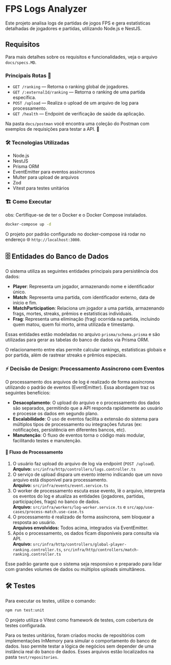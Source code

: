 
# FPS Logs Analyzer

Este projeto analisa logs de partidas de jogos FPS e gera estatísticas detalhadas de jogadores e partidas, utilizando Node.js e NestJS.

## Requisitos

Para mais detalhes sobre os requisitos e funcionalidades, veja o arquivo `docs/specs.MD`.

### Principais Rotas 📡

- `GET /ranking` — Retorna o ranking global de jogadores. 
- `GET /:externalId/ranking` — Retorna o ranking de uma partida específica. 
- `POST /upload` — Realiza o upload de um arquivo de log para processamento. 
- `GET /health` — Endpoint de verificação de saúde da aplicação. 

Na pasta ```docs/postman``` você encontra uma coleção do Postman com exemplos de requisições para testar a API. 📨

### 🛠️ Tecnologias Utilizadas 
- Node.js
- NestJS
- Prisma ORM 
- EventEmitter para eventos assíncronos
- Multer para upload de arquivos
- Zod 
- Vitest para testes unitários

### 🏗️ Como Executar 

obs: Certifique-se de ter o Docker e o Docker Compose instalados.

```bash
docker-compose up -d
```


O projeto por padrão configurado no docker-compose irá rodar no endereço 🌐 `http://localhost:3000`. 

## 🗄️ Entidades do Banco de Dados

O sistema utiliza as seguintes entidades principais para persistência dos dados:

- **Player**: Representa um jogador, armazenando nome e identificador único.
- **Match**: Representa uma partida, com identificador externo, data de início e fim.
- **MatchParticipation**: Relaciona um jogador a uma partida, armazenando frags, mortes, streaks, prêmios e estatísticas individuais.
- **Frag**: Representa uma eliminação (frag) ocorrida na partida, incluindo quem matou, quem foi morto, arma utilizada e timestamp.

Essas entidades estão modeladas no arquivo `prisma/schema.prisma` e são utilizadas para gerar as tabelas do banco de dados via Prisma ORM.

O relacionamento entre elas permite calcular rankings, estatísticas globais e por partida, além de rastrear streaks e prêmios especiais.

### ⚡ Decisão de Design: Processamento Assíncrono com Eventos 

O processamento dos arquivos de log é realizado de forma assíncrona utilizando o padrão de eventos (EventEmitter). Essa abordagem traz os seguintes benefícios:

- **Desacoplamento**: O upload do arquivo e o processamento dos dados são separados, permitindo que a API responda rapidamente ao usuário e processe os dados em segundo plano. 
- **Escalabilidade**: O uso de eventos facilita a extensão do sistema para múltiplos tipos de processamento ou integrações futuras (ex: notificações, persistência em diferentes bancos, etc). 
- **Manutenção**: O fluxo de eventos torna o código mais modular, facilitando testes e manutenção. 

#### 🔀 Fluxo de Processamento 
1. O usuário faz upload do arquivo de log via endpoint (`POST /upload`).  
   **Arquivo:** `src/infra/http/controllers/logs.controller.ts`
2. O serviço de upload dispara um evento interno indicando que um novo arquivo está disponível para processamento.  
   **Arquivo:** `src/infra/events/event.service.ts`
3. O worker de processamento escuta esse evento, lê o arquivo, interpreta os eventos do log e atualiza as entidades (jogadores, partidas, participações, frags) no banco de dados.  
   **Arquivo:** `src/infra/workers/log-worker.service.ts` e `src/app/use-cases/process-match.use-case.ts`
4. O processamento é realizado de forma assíncrona, sem bloquear a resposta ao usuário.  
   **Arquivos envolvidos:** Todos acima, integrados via EventEmitter.
5. Após o processamento, os dados ficam disponíveis para consulta via API.  
   **Arquivo:** `src/infra/http/controllers/global-player-ranking.controller.ts`, `src/infra/http/controllers/match-ranking.controller.ts`

Esse padrão garante que o sistema seja responsivo e preparado para lidar com grandes volumes de dados ou múltiplos uploads simultâneos.


## 🛠️ Testes

Para executar os testes, utilize o comando:

```bash
npm run test:unit
```

O projeto utiliza o Vitest como framework de testes, com cobertura de testes configurada.

Para os testes unitários, foram criados mocks de repositórios com implementações InMemory para simular o comportamento do banco de dados. Isso permite testar a lógica de negócios sem depender de uma instância real do banco de dados. Esses arquivos estão localizados na pasta `test/repositories`.